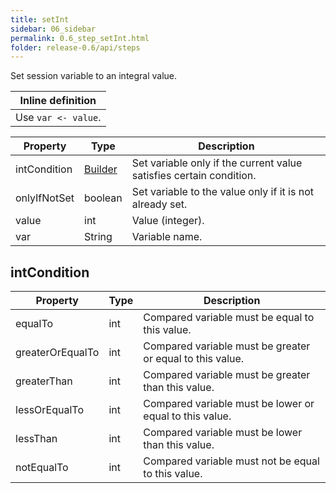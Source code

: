 ```yaml
---
title: setInt
sidebar: 06_sidebar
permalink: 0.6_step_setInt.html
folder: release-0.6/api/steps
---
```


Set session variable to an integral value. 

| Inline definition |
| -------- |
| Use <code>var &lt;- value</code>. |


| Property | Type | Description |
| ------- | ------- | -------- |
| intCondition | [Builder](#intCondition) | Set variable only if the current value satisfies certain condition.  |
| onlyIfNotSet | boolean | Set variable to the value only if it is not already set.  |
| value | int | Value (integer).  |
| var | String | Variable name.  |

## intCondition

| Property | Type | Description |
| ------- | ------- | ------- |
| equalTo | int | Compared variable must be equal to this value.  |
| greaterOrEqualTo | int | Compared variable must be greater or equal to this value.  |
| greaterThan | int | Compared variable must be greater than this value.  |
| lessOrEqualTo | int | Compared variable must be lower or equal to this value.  |
| lessThan | int | Compared variable must be lower than this value.  |
| notEqualTo | int | Compared variable must not be equal to this value.  |

